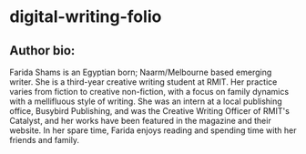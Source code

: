 # digital-writing-folio

## Author bio:
Farida Shams is an Egyptian born; Naarm/Melbourne based emerging writer. She is a third-year creative writing student at RMIT. Her practice varies from fiction to creative non-fiction, with a focus on family dynamics with a mellifluous style of writing. She was an intern at a local publishing office, Busybird Publishing, and was the Creative Writing Officer of RMIT's Catalyst, and her works have been featured in the magazine and their website. In her spare time, Farida enjoys reading and spending time with her friends and family.

